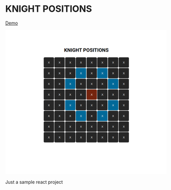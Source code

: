 # KNIGHT POSITIONS

[Demo](http://surajyadav.xyz:8000)

![Knights](./Knights.png)

Just a sample react project
